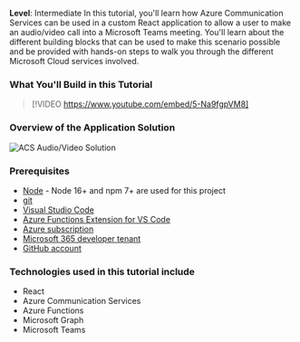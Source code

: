 **Level**: Intermediate
In this tutorial, you'll learn how Azure Communication Services can be used in a custom React application to allow a user to make an audio/video call into a Microsoft Teams meeting. You'll learn about the different building blocks that can be used to make this scenario possible and be provided with hands-on steps to walk you through the different Microsoft Cloud services involved.

### What You'll Build in this Tutorial

>[!VIDEO https://www.youtube.com/embed/5-Na9fgpVM8]

### Overview of the Application Solution

![ACS Audio/Video Solution](../media/architecture-no-title.png "Scenario Architecture")

### Prerequisites

- [Node](https://nodejs.org) - Node 16+ and npm 7+ are used for this project
- [git](/devops/develop/git/install-and-set-up-git)
- [Visual Studio Code](https://code.visualstudio.com/)
- [Azure Functions Extension for VS Code](https://marketplace.visualstudio.com/items?itemName=ms-azuretools.vscode-azurefunctions)
- [Azure subscription](https://azure.microsoft.com/free/search)
- [Microsoft 365 developer tenant](https://developer.microsoft.com/microsoft-365/dev-program)
- [GitHub account](https://github.com)

### Technologies used in this tutorial include

- React
- Azure Communication Services
- Azure Functions
- Microsoft Graph
- Microsoft Teams
